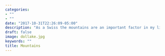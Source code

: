 ```yaml
---
categories:
- ""
- ""
date: "2017-10-31T22:26:09-05:00"
description: "As a Swiss the mountains are an important factor in my life. Whether it is for hiking, skiing, snowboarding or just enjoying the fresh air."
draft: false
image: dollake.jpg
keywords: ""
title: Mountains
---
```


